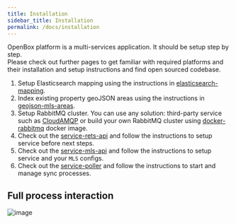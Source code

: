 ```yaml
---
title: Installation
sidebar_title: Installation
permalink: /docs/installation
---
```


OpenBox platform is a multi-services application. It should be setup step by step.    
Please check out further pages to get familiar with required platforms and their installation and setup instructions and find open sourced codebase.

1. Setup Elasticsearch mapping using the instructions in [elasticsearch-mapping](https://boxmls.github.io/docs/apps/elasticsearch).
2. Index existing property geoJSON areas using the instructions in [geojson-mls-areas](https://boxmls.github.io/docs/apps/geojson-mls-areas).
3. Setup RabbitMQ cluster. You can use any solution: third-party service such as [CloudAMQP](https://www.cloudamqp.com/) or build your own RabbitMQ cluster using  [docker-rabbitmq](https://boxmls.github.io/docs/apps/rabbitmq) docker image.
4. Check out the [service-rets-api](https://boxmls.github.io/docs/apps/rets-api) and follow the instructions to setup service before next steps.
5. Check out the [service-mls-api](https://boxmls.github.io/docs/apps/mls-api) and follow the instructions to setup service and your `MLS` configs.
6. Check out the [service-poller](https://boxmls.github.io/docs/apps/poller) and follow the instructions to start and manage sync processes.

## Full process interaction

![image](https://user-images.githubusercontent.com/308489/57467645-93f77700-728b-11e9-875d-0fdb96215262.png)